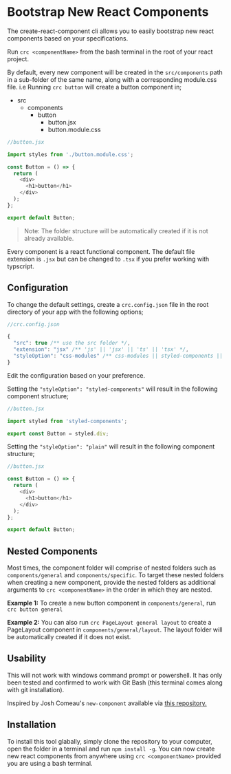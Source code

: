 # Bootstrap New React Components

The create-react-component cli allows you to easily
bootstrap new react components based on your specifications.

Run `crc <componentName>` from the bash terminal in the root
of your react project.

By default, every new component will be created in the
`src/components` path in a sub-folder of the same name,
along with a corresponding module.css file. i.e Running
`crc button` will create a button component in;

- src
  - components
    - button
      - button.jsx
      - button.module.css

```javascript
//button.jsx

import styles from './button.module.css';

const Button = () => {
  return (
    <div>
      <h1>button</h1>
    </div>
  );
};

export default Button;
```

> Note: The folder structure will be automatically created
> if it is not already available.

Every component is a react functional component. The default
file extension is `.jsx` but can be changed to `.tsx` if you
prefer working with typscript.

## Configuration

To change the default settings, create a `crc.config.json`
file in the root directory of your app with the following
options;

```javascript
//crc.config.json

{
  "src": true /** use the src folder */,
  "extension": "jsx" /** 'js' || 'jsx' || 'ts' || 'tsx' */,
  "styleOption": "css-modules" /** css-modules || styled-components || plain */
}
```

Edit the configuration based on your preference.

Setting the `"styleOption": "styled-components"` will result
in the following component structure;

```javascript
//button.jsx

import styled from 'styled-components';

export const Button = styled.div;
```

Setting the `"styleOption": "plain"` will result in the
following component structure;

```javascript
//button.jsx

const Button = () => {
  return (
    <div>
      <h1>button</h1>
    </div>
  );
};

export default Button;
```

## Nested Components

Most times, the component folder will comprise of nested
folders such as `components/general` and
`components/specific`. To target these nested folders when
creating a new component, provide the nested folders as
additional arguments to `crc <componentName>` in the order
in which they are nested.

**Example 1:** To create a new button component in
`components/general`, run `crc button general`

**Example 2:** You can also run
`crc PageLayout general layout` to create a PageLayout
component in `components/general/layout`. The layout folder
will be automatically created if it does not exist.

## Usability

This will not work with windows command prompt or
powershell. It has only been tested and confirmed to work
with Git Bash (this terminal comes along with git
installation).

Inspired by Josh Comeau's `new-component` available via
<a href="https://github.com/joshwcomeau/new-component">this
repository.</a>

## Installation

To install this tool glabally, simply clone the repository
to your computer, open the folder in a terminal and run
`npm install -g`. You can now create new react components
from anywhere using `crc <componentName>` provided you are
using a bash terminal.
